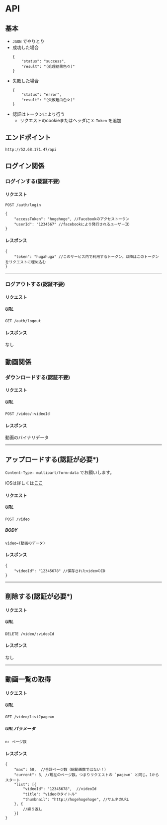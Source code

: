 # API

## 基本

- `JSON` でやりとり
- 成功した場合
	```
	{
		"status": "success",
		"result": "(処理結果色々)"
	}
	```
- 失敗した場合
	```
	{
		"status": "error",
		"result": "(失敗理由色々)"
	}
	```
- 認証はトークンにより行う
	- リクエストのcookieまたはヘッダに `X-Token` を追加

## エンドポイント

```
http://52.68.171.47/api
```

## ログイン関係


### ログインする(認証不要)

#### リクエスト

```
POST /auth/login
```

```
{
	"accessToken": "hogehoge", //Facebookのアクセストークン
	"userId": "1234567" //facebookにより発行されるユーザーID
}
```

#### レスポンス

```
{
	"token": "hugahuga" //このサービス内で利用するトークン。以降はこのトークンをリクエストに埋め込む
}
```

------

### ログアウトする(認証不要)

#### リクエスト

##### URL

```
GET /auth/logout
```

#### レスポンス

なし

## 動画関係

### ダウンロードする(認証不要)

#### リクエスト

##### URL

```
POST /video/:videoId
```

#### レスポンス

動画のバイナリデータ

------

## アップロードする(****認証が必要*****)

`Content-Type: multipart/form-data` でお願いします。

iOSは詳しくは[ここ](http://stackoverflow.com/questions/24250475/post-multipart-form-data-with-objective-c)

#### リクエスト

##### URL

```
POST /video
```

##### BODY

```
video=(動画のデータ)
```

#### レスポンス

```
{
	"videoId": "12345678" //保存されたvideoのID
}
```

------

## 削除する(****認証が必要*****)

#### リクエスト

##### URL

```
DELETE /video/:videoId
```

#### レスポンス

なし

------

## 動画一覧の取得

#### リクエスト

##### URL

```
GET /video/list?page=n
```

##### URLパラメータ

`n: ページ数`

#### レスポンス

```
{
	"max": 50,	//合計ページ数（総動画数ではない！）
	"current": 3, //現在のページ数。つまりリクエストの `page=n` と同じ。1からスタート
	"list": [{
		"videoId": "12345678",	//videoId
		"title": "videoのタイトル"
		"thumbnail": "http://hogehogehoge",	//サムネのURL
	}, {
		//繰り返し
	}]
}
```
